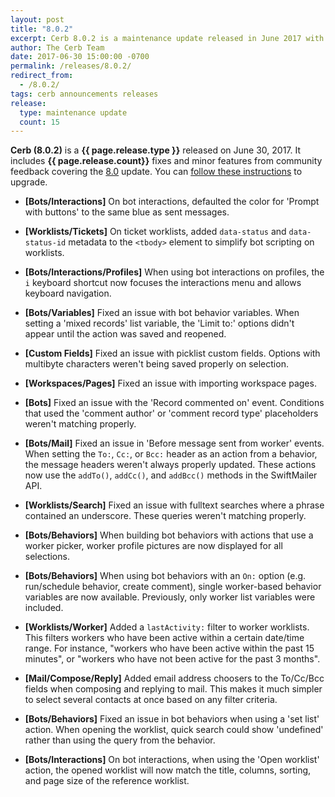 ```yaml
---
layout: post
title: "8.0.2"
excerpt: Cerb 8.0.2 is a maintenance update released in June 2017 with 15 minor features and fixes from community feedback.
author: The Cerb Team
date: 2017-06-30 15:00:00 -0700
permalink: /releases/8.0.2/
redirect_from:
  - /8.0.2/
tags: cerb announcements releases
release:
  type: maintenance update
  count: 15
---
```


**Cerb (8.0.2)** is a **{{ page.release.type }}** released on June 30, 2017. It includes **{{ page.release.count}}** fixes and minor features from community feedback covering the [8.0](/releases/8.0/) update.  You can [follow these instructions](/docs/upgrading/) to upgrade.

* **[Bots/Interactions]** On bot interactions, defaulted the color for 'Prompt with buttons' to the same blue as sent messages.

* **[Worklists/Tickets]** On ticket worklists, added `data-status` and `data-status-id` metadata to the `<tbody>` element to simplify bot scripting on worklists.

* **[Bots/Interactions/Profiles]** When using bot interactions on profiles, the `i` keyboard shortcut now focuses the interactions menu and allows keyboard navigation.

* **[Bots/Variables]** Fixed an issue with bot behavior variables. When setting a 'mixed records' list variable, the 'Limit to:' options didn't appear until the action was saved and reopened.

* **[Custom Fields]** Fixed an issue with picklist custom fields. Options with multibyte characters weren't being saved properly on selection.

* **[Workspaces/Pages]** Fixed an issue with importing workspace pages.

* **[Bots]** Fixed an issue with the 'Record commented on' event. Conditions that used the 'comment author' or 'comment record type' placeholders weren't matching properly.

* **[Bots/Mail]** Fixed an issue in 'Before message sent from worker' events. When setting the `To:`, `Cc:`, or `Bcc:` header as an action from a behavior, the message headers weren't always properly updated. These actions now use the `addTo()`, `addCc()`, and `addBcc()` methods in the SwiftMailer API.

* **[Worklists/Search]** Fixed an issue with fulltext searches where a phrase contained an underscore. These queries weren't matching properly.

* **[Bots/Behaviors]** When building bot behaviors with actions that use a worker picker, worker profile pictures are now displayed for all selections.

* **[Bots/Behaviors]** When using bot behaviors with an `On:` option (e.g. run/schedule behavior, create comment), single worker-based behavior variables are now available. Previously, only worker list variables were included.

* **[Worklists/Worker]** Added a `lastActivity:` filter to worker worklists. This filters workers who have been active within a certain date/time range. For instance, "workers who have been active within the past 15 minutes", or "workers who have not been active for the past 3 months".

* **[Mail/Compose/Reply]** Added email address choosers to the To/Cc/Bcc fields when composing and replying to mail.  This makes it much simpler to select several contacts at once based on any filter criteria.

* **[Bots/Behaviors]** Fixed an issue in bot behaviors when using a 'set list' action. When opening the worklist, quick search could show 'undefined' rather than using the query from the behavior.

* **[Bots/Interactions]** On bot interactions, when using the 'Open worklist' action, the opened worklist will now match the title, columns, sorting, and page size of the reference worklist.